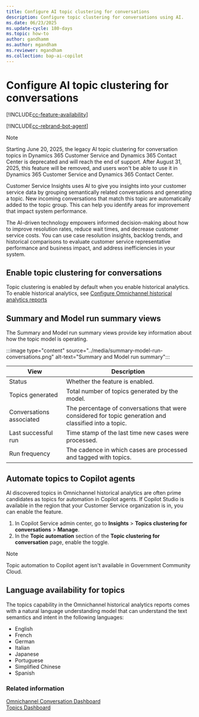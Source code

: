 ```yaml
---
title: Configure AI topic clustering for conversations
description: Configure topic clustering for conversations using AI.
ms.date: 06/23/2025
ms.update-cycle: 180-days
ms.topic: how-to
author: gandhamm
ms.author: mgandham
ms.reviewer: mgandham
ms.collection: bap-ai-copilot
---
```


# Configure AI topic clustering for conversations

[!INCLUDE[cc-feature-availability](../../includes/cc-feature-availability.md)]

[!INCLUDE[cc-rebrand-bot-agent](../../includes/cc-rebrand-bot-agent.md)]

> [!NOTE]
> Starting June 20, 2025, the legacy AI topic clustering for conversation topics in Dynamics 365 Customer Service and Dynamics 365 Contact Center is deprecated and will reach the end of support. After August 31, 2025, this feature will be removed, and users won't be able to use it in Dynamics 365 Customer Service and Dynamics 365 Contact Center.

Customer Service Insights uses AI to give you insights into your customer service data by grouping semantically related conversations and generating a topic. New incoming conversations that match this topic are automatically added to the topic group. This can help you identify areas for improvement that impact system performance.

The AI-driven technology empowers informed decision-making about how to improve resolution rates, reduce wait times, and decrease customer service costs. You can use case resolution insights, backlog trends, and historical comparisons to evaluate customer service representative performance and business impact, and address inefficiencies in your system.

## Enable topic clustering for conversations

Topic clustering is enabled by default when you enable historical analytics. To enable historical analytics, see [Configure Omnichannel historical analytics reports](oc-historical-analytics-reports.md)

## Summary and Model run summary views

The Summary and Model run summary views provide key information about how the topic model is operating.

:::image type="content" source="../media/summary-model-run-conversations.png" alt-text="Summary and Model run summary":::

| View | Description |
| -------- | ----------------------- |
| Status | Whether the feature is enabled. |
| Topics generated | Total number of topics generated by the model. |
| Conversations associated | The percentage of conversations that were considered for topic generation and classified into a topic. |
| Last successful run | Time stamp of the last time new cases were processed. |
| Run frequency | The cadence in which cases are processed and tagged with topics. |

## Automate topics to Copilot agents

AI discovered topics in Omnichannel historical analytics are often prime candidates as topics for automation in Copilot agents. If Copilot Studio is available in the region that your Customer Service organization is in, you can enable the feature.

1. In Copilot Service admin center, go to **Insights** > **Topics clustering for conversations** > **Manage**.
1. In the **Topic automation** section of the **Topic clustering for conversation** page, enable the toggle.

> [!NOTE]
> Topic automation to Copilot agent isn't available in Government Community Cloud.

## Language availability for topics

The topics capability in the Omnichannel historical analytics reports comes with a natural language understanding model that can understand the text semantics and intent in the following languages:

- English
- French
- German
- Italian
- Japanese
- Portuguese
- Simplified Chinese
- Spanish

### Related information

[Omnichannel Conversation Dashboard](../use/oc-conversation-dashboard.md)  
[Topics Dashboard](../use/oc-conversation-topics-dashboard.md)  
